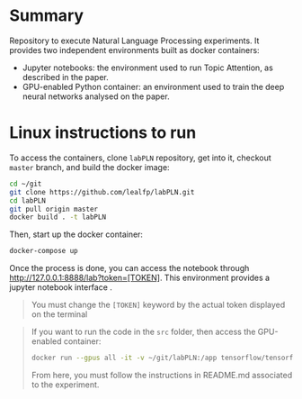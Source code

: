 # Summary
Repository to execute Natural Language Processing experiments. It provides two independent environments built as docker containers:
- Jupyter notebooks: the environment used to run Topic Attention, as described in the paper.
- GPU-enabled Python container: an environment used to train the deep neural networks analysed on the paper.

# Linux instructions to run

To access the containers, clone `labPLN` repository, get into it, checkout `master` branch, and build the docker image:

```bash
cd ~/git
git clone https://github.com/lealfp/labPLN.git
cd labPLN
git pull origin master
docker build . -t labPLN
```

Then, start up the docker container:

```bash
docker-compose up
```

Once the process is done, you can access the notebook through http://127.0.0.1:8888/lab?token=[TOKEN]. This environment provides a jupyter notebook interface .

> You must change the `[TOKEN]` keyword by the actual token displayed on the terminal

> If you want to run the code in the `src` folder, then access the GPU-enabled container:
> ```bash
> docker run --gpus all -it -v ~/git/labPLN:/app tensorflow/tensorflow:latest-gpu
> ```
> From here, you must follow the instructions in README.md associated to the experiment. 
